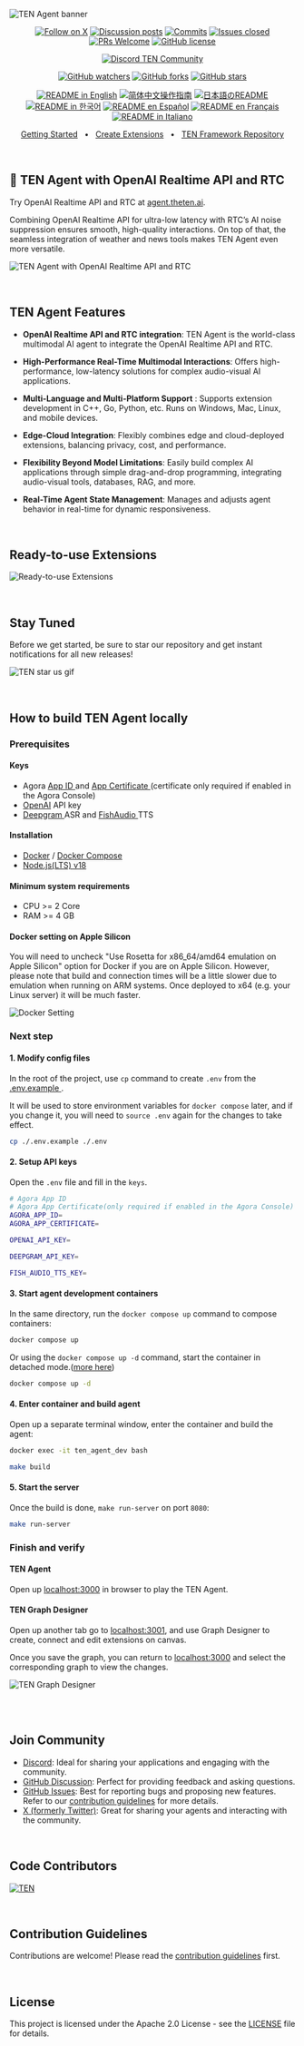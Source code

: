 ![TEN Agent banner](https://github.com/TEN-framework/docs/blob/main/assets/jpg/banner.jpg?raw=true)

<div align="center">

[![Follow on X](https://img.shields.io/twitter/follow/TenFramework?logo=X&color=%20%23f5f5f5)](https://twitter.com/intent/follow?screen_name=TenFramework)
[![Discussion posts](https://img.shields.io/github/discussions/TEN-framework/ten-agent?labelColor=%20%23FDB062&color=%20%23f79009)](https://github.com/TEN-framework/ten-agent/discussions/)
[![Commits](https://img.shields.io/github/commit-activity/m/TEN-framework/ten-agent?labelColor=%20%237d89b0&color=%20%235d6b98)](https://github.com/TEN-framework/ten-agent/graphs/commit-activity)
[![Issues closed](https://img.shields.io/github/issues-search?query=repo%3ATEN-framework%2Ften-agent%20is%3Aclosed&label=issues%20closed&labelColor=green&color=green)](https://github.com/TEN-framework/ten-agent/issues)
[![PRs Welcome](https://img.shields.io/badge/PRs-welcome-brightgreen.svg?style=flat-square)](https://github.com/TEN-framework/ten-agent/pulls)
[![GitHub license](https://img.shields.io/badge/License-Apache_2.0-blue.svg?labelColor=%20%23155EEF&color=%20%23528bff)](https://github.com/TEN-framework/ten-agent/blob/main/LICENSE)

[![Discord TEN Community](https://dcbadge.vercel.app/api/server/VnPftUzAMJ)](https://discord.gg/VnPftUzAMJ)

[![GitHub watchers](https://img.shields.io/github/watchers/TEN-framework/ten-agent?style=social&label=Watch)](https://GitHub.com/TEN-framework/ten-agent/watchers/?WT.mc_id=academic-105485-koreyst)
[![GitHub forks](https://img.shields.io/github/forks/TEN-framework/ten-agent?style=social&label=Fork)](https://GitHub.com/TEN-framework/ten-agent/network/?WT.mc_id=academic-105485-koreyst)
[![GitHub stars](https://img.shields.io/github/stars/TEN-framework/ten-agent?style=social&label=Star)](https://GitHub.com/TEN-framework/ten-agent/stargazers/?WT.mc_id=academic-105485-koreyst)

<a href="https://github.com/TEN-framework/ten-agent/blob/main/README.md"><img alt="README in English" src="https://img.shields.io/badge/English-lightgrey"></a>
<a href="https://github.com/ten-framework/ten-agent/blob/main/docs/readmes/README-CN.md"><img alt="简体中文操作指南" src="https://img.shields.io/badge/简体中文-lightgrey"></a>
<a href="https://github.com/ten-framework/ten-agent/blob/main/docs/readmes/README-JP.md"><img alt="日本語のREADME" src="https://img.shields.io/badge/日本語-lightgrey"></a>
<a href="https://github.com/ten-framework/ten-agent/blob/main/docs/readmes/README-KR.md"><img alt="README in 한국어" src="https://img.shields.io/badge/한국어-lightgrey"></a>
<a href="https://github.com/ten-framework/ten-agent/blob/main/docs/readmes/README-ES.md"><img alt="README en Español" src="https://img.shields.io/badge/Español-lightgrey"></a>
<a href="https://github.com/ten-framework/ten-agent/blob/main/docs/readmes/README-FR.md"><img alt="README en Français" src="https://img.shields.io/badge/Français-lightgrey"></a>
<a href="https://github.com/ten-framework/ten-agent/blob/main/docs/readmes/README-IT.md"><img alt="README in Italiano" src="https://img.shields.io/badge/Italiano-lightgrey"></a>

[Getting Started](https://doc.theten.ai/ten-agent/getting_started)
<span>&nbsp;&nbsp;•&nbsp;&nbsp;</span>
[Create Extensions](https://doc.theten.ai/ten-agent/create_a_hello_world_extension)
<span>&nbsp;&nbsp;•&nbsp;&nbsp;</span>
[TEN Framework Repository](https://github.com/TEN-framework/ten_framework)

</div>

<br>
<h2>🎉 TEN Agent with OpenAI Realtime API and RTC</h2>

Try OpenAI Realtime API and RTC at [agent.theten.ai](https://agent.theten.ai).

Combining OpenAI Realtime API for ultra-low latency with RTC’s AI noise suppression ensures smooth, high-quality interactions. On top of that, the seamless integration of weather and news tools makes TEN Agent even more versatile. 

![TEN Agent with OpenAI Realtime API and RTC](https://github.com/TEN-framework/docs/blob/main/assets/gif/weather-and-news.gif?raw=true)

<br>
<h2>TEN Agent Features</h2>

* **OpenAI Realtime API and RTC integration**:
TEN Agent is the world-class multimodal AI agent to integrate the OpenAI Realtime API and RTC.

* **High-Performance Real-Time Multimodal Interactions**:
Offers high-performance, low-latency solutions for complex audio-visual AI applications.

* **Multi-Language and Multi-Platform Support** :
Supports extension development in C++, Go, Python, etc. Runs on Windows, Mac, Linux, and mobile devices.

* **Edge-Cloud Integration**:
Flexibly combines edge and cloud-deployed extensions, balancing privacy, cost, and performance.

* **Flexibility Beyond Model Limitations**:
Easily build complex AI applications through simple drag-and-drop programming, integrating audio-visual tools, databases, RAG, and more.

* **Real-Time Agent State Management**:
Manages and adjusts agent behavior in real-time for dynamic responsiveness.

<br>
<h2>Ready-to-use Extensions</h2>

![Ready-to-use Extensions](https://github.com/TEN-framework/docs/blob/main/assets/jpg/extensions.jpg?raw=true)

<br>
<h2>Stay Tuned</h2>

Before we get started, be sure to star our repository and get instant notifications for all new releases!

![TEN star us gif](https://github.com/TEN-framework/docs/blob/main/assets/gif/star_us_2.gif?raw=true)

<!-- <br>
<h2>TEN Agent</h2>

[TEN Agent](https://agent.theten.ai)

TEN Agent is a multimodal agent powered by [ TEN ](https://theten.ai), demonstrating its capabilities in speech, vision, and reasoning through  RAG from local documentation.

And, if you choose to use OpenAI Realtime API, then the Vision and RAG won't be available.


[![Showcase TEN multimodal agent](https://github.com/TEN-framework/docs/blob/main/assets/gif/features.gif?raw=true)](https://agent.theten.ai)
<br> -->

<br>
<h2>How to build TEN Agent locally

### Prerequisites

#### Keys
- Agora [ App ID ](https://docs.agora.io/en/video-calling/get-started/manage-agora-account?platform=web#create-an-agora-project) and [ App Certificate ](https://docs.agora.io/en/video-calling/get-started/manage-agora-account?platform=web#create-an-agora-project)(certificate only required if enabled in the Agora Console)
- [OpenAI](https://openai.com/index/openai-api/) API key
- [ Deepgram ](https://deepgram.com/) ASR and [ FishAudio ](fish.audio) TTS
<!-- - Azure [SST(ASR)](https://azure.microsoft.com/en-us/products/ai-services/speech-to-text) and [TTS](https://azure.microsoft.com/en-us/products/ai-services/text-to-speech) API keys -->

#### Installation
  - [Docker](https://www.docker.com/) / [Docker Compose](https://docs.docker.com/compose/)
  - [Node.js(LTS) v18](https://nodejs.org/en)

#### Minimum system requirements
  - CPU >= 2 Core
  - RAM >= 4 GB

#### Docker setting on Apple Silicon

You will need to uncheck "Use Rosetta for x86_64/amd64 emulation on Apple Silicon" option for Docker if you are on Apple Silicon. However, please note that build and connection times will be a little slower due to emulation when running on ARM systems. Once deployed to x64 (e.g. your Linux server) it will be much faster.


![Docker Setting](https://github.com/TEN-framework/docs/blob/main/assets/gif/docker_setting.gif?raw=true)

### Next step

#### 1. Modify config files
In the root of the project, use `cp` command to create `.env` from the [ .env.example ](https://github.com/TEN-framework/ten-agent/blob/main/.env.example).

It will be used to store environment variables for `docker compose` later, and if you change it, you will need to `source .env` again for the changes to take effect.
```bash
cp ./.env.example ./.env
```

#### 2. Setup API keys
Open the `.env` file and fill in the `keys`.
```bash
# Agora App ID 
# Agora App Certificate(only required if enabled in the Agora Console)
AGORA_APP_ID=
AGORA_APP_CERTIFICATE=

OPENAI_API_KEY=

DEEPGRAM_API_KEY=

FISH_AUDIO_TTS_KEY=
```

#### 3. Start agent development containers
In the same directory, run the `docker compose up` command to compose containers:
```bash
docker compose up
```

Or using the `docker compose up -d` command, start the container in detached mode.([more here](https://doc.theten.ai/ten-agent/setting_up_vscode_for_development_inside_container))
```bash
docker compose up -d
```

#### 4. Enter container and build agent
Open up a separate terminal window, enter the container and build the agent:
```bash
docker exec -it ten_agent_dev bash

make build
```

#### 5. Start the server
Once the build is done, `make run-server` on port `8080`:
```bash
make run-server
```

### Finish and verify

#### TEN Agent
Open up [localhost:3000]( http://localhost:3000 ) in browser to play the TEN Agent.

#### TEN Graph Designer

Open up another tab go to [localhost:3001]( http://localhost:3001 ), and use Graph Designer to create, connect and edit extensions on canvas.

Once you save the graph, you can return to [localhost:3000]( http://localhost:3000 ) and select the corresponding graph to view the changes.

![TEN Graph Designer](https://github.com/TEN-framework/docs/blob/main/assets/gif/hello_world_python.gif?raw=true)

<!-- <br>
<h2>TEN Agent Comparison</h2>

<div align="center">

| **Features**                             | **TEN Agent** | **Pipecat** | **LiveKit:KITT** | **Vapi.ai** | **DailyBots** | **Play.ai** |
|:----------------------------------------:|:-------:|:--------:|:-------------:|:----------------:|:----------------:|:----------------:|
| **Vision**                               |   ✅    |    ❌    |      ❌       |     ❌     |     ❌      |     ❌       |
| **Rich TTS Support for different languages** |   ✅    |    ❌    |      ❌       |     ❌      |     ❌      |     ❌      |
| **Go support for extension**              |   ✅    |    ❌    |      ❌       |     ❌     |      ❌     |     ❌      |
| **C++ support for extension**             |   ✅    |    ❌    |      ❌       |     ❌     |      ❌     |     ❌      |
| **RAG support**                          |   ✅    |    ❌    |      ❌       |     ❌     |      ❌     |     ❌      |
| **Workflow builder for extension**        |   ✅    |    ❌    |      ❌       |     ✅      |     ❌     |     ❌      |
| **Rich LLM Support**                      |   ✅    |    ✅    |      ✅       |     ✅     |     ✅     |    ✅      |
| **Python support for extension**          |   ✅    |    ✅    |      ✅       |     ✅     |     ✅      |     ✅     |
| **Open source**                          |   ✅    |    ✅    |      ✅       |     ❌     |     ❌      |     ❌      |

</div> -->

<br>


<br>
<h2>Join Community</h2>

- [Discord](https://discord.gg/VnPftUzAMJ): Ideal for sharing your applications and engaging with the community.
- [GitHub Discussion](https://github.com/TEN-framework/ten-agent/discussions): Perfect for providing feedback and asking questions.
- [GitHub Issues](https://github.com/TEN-framework/ten-agent/issues): Best for reporting bugs and proposing new features. Refer to our [contribution guidelines](./docs/code-of-conduct/contributing.md) for more details.
- [X (formerly Twitter)](https://img.shields.io/twitter/follow/TenFramework?logo=X&color=%20%23f5f5f5): Great for sharing your agents and interacting with the community.


 <br>
 <h2>Code Contributors</h2>

[![TEN](https://contrib.rocks/image?repo=TEN-framework/ten-agent)](https://github.com/TEN-framework/ten-agent/graphs/contributors)

<br>
<h2>Contribution Guidelines</h2>

Contributions are welcome! Please read the [contribution guidelines](./docs/code-of-conduct/contributing.md) first.

<br>
<h2>License</h2>

This project is licensed under the Apache 2.0 License - see the [LICENSE](LICENSE) file for details.
